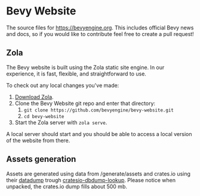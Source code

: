 # Bevy Website

The source files for <https://bevyengine.org>. This includes official Bevy news and docs, so if you would like to contribute feel free to create a pull request!

## Zola

The Bevy website is built using the Zola static site engine. In our experience, it is fast, flexible, and straightforward to use.

To check out any local changes you've made:

1. [Download Zola](https://www.getzola.org/).
2. Clone the Bevy Website git repo and enter that directory:
   1. `git clone https://github.com/bevyengine/bevy-website.git`
   2. `cd bevy-website`
3. Start the Zola server with `zola serve`.

A local server should start and you should be able to access a local version of the website from there.

## Assets generation

Assets are generated using data from /generate/assets and crates.io using their [datadump](https://crates.io/data-access) trough [cratesio-dbdump-lookup](https://github.com/alyti/cratesio-dbdump-lookup).
Please notice when unpacked, the crates.io dump fills about 500 mb.
